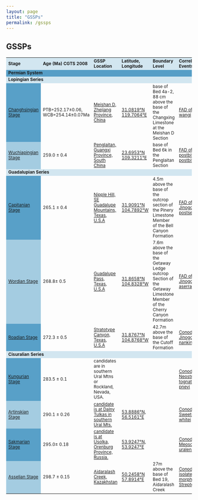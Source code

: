 ```yaml
---
layout: page
title: "GSSPs"
permalink: /gssps
---
```

## GSSPs
<style>
    table {
        font-size: smaller;
    }
</style>
<table cellpadding="5" width="640">
    <tbody>
    <tr bgcolor="#D2E6F0">
        <td><strong>Stage</strong></td>
        <td><strong>Age (Ma) CGTS 2008</strong></td>
        <td><strong>GSSP Location</strong></td>
        <td><strong>Latitude, Longitude</strong></td>
        <td><strong>Boundary Level</strong></td>
        <td><strong>Correlation Events</strong></td>
        <td><strong>Status</strong></td>
        <td><strong>Reference</strong></td>
    </tr>
    <tr bgcolor="#ff7f24">
        <td colspan="8" bgcolor="#569EC6"><strong>Permian System</strong></td>
    </tr>
    <tr bgcolor="#cdcd00">
        <td colspan="8" bgcolor="#D2E6F0"><strong>Lopingian Series</strong></td>
    </tr>
    <tr bordercolor="#cccccc">
        <td bgcolor="#58A0C8"><a href="https://stratigraphy.org/subcommission-permian/gssps/changhsingian-stage">Changhsingian Stage</a></td>
        <td>PTB=252.17±0.06, WCB=254.14±0.07Ma</td>
        <td><a href="https://stratigraphy.org/subcommission-permian/images/20121027201232593.jpg">Meishan D, Zhejiang Province, China</a></td>
        <td><a href="https://stratigraphy.org/subcommission-permian/images/20121102220726946.jpg">31.0819°N 119.7064°E</a></td>
        <td>base of Bed 4a-2, 88 cm above the base of the Changxing Limestone at the Meishan D Section</td>
        <td><a href="https://stratigraphy.org/subcommission-permian/images/20121103101354529.jpg">FAD of Clarkina wangi</a></td>
        <td>Ratified 2005</td>
        <td><a href="https://stratigraphy.org/subcommission-permian/files/20121027214208316.pdf">Episodes 29/3, p. 175-182, 2006</a></td>
    </tr>    
    <tr bordercolor="#cccccc">
        <td bgcolor="#A4CCE1"><a href="https://stratigraphy.org/subcommission-permian/gssps/wuchiapingian-stage">Wuchiapingian Stage</a></td>
        <td>259.0 ± 0.4</td>
        <td><a href="https://stratigraphy.org/subcommission-permian/images/20120927153523606.jpg">Penglaitan, Guangxi Province, South China</a></td>
        <td><a href="https://stratigraphy.org/subcommission-permian/images/20121102220912686.jpg">23.6953°N 109.3211°E</a></td>
        <td>base of Bed 6k in the Penglaitan Section</td>
        <td><a href="https://stratigraphy.org/subcommission-permian/images/20121023220414005.jpg">FAD of Clarkina postbitteri postbitteri</a></td>
        <td>Ratified 2004</td>
        <td><a href="https://stratigraphy.org/subcommission-permian/files/20121008161045973.pdf">Episodes 29/4, p. 253-262, 2006</a></td>
    </tr>    
    <tr bgcolor="#cdcd00">
        <td colspan="8" bgcolor="#D2E6F0"><strong>Guadalupian Series</strong></td>
    </tr>    
    <tr bordercolor="#cccccc">
        <td bgcolor="#58A0C8"><a href="https://stratigraphy.org/subcommission-permian/gssps/capitanian-stage">Capitanian Stage</a></td>
        <td>265.1 ± 0.4</td>
        <td><a href="https://stratigraphy.org/subcommission-permian/images/20121027191015920.jpg">Nipple Hill, SE Guadalupe Mountains, Texas, U.S.A</a></td>
        <td><a href="https://stratigraphy.org/subcommission-permian/images/20121102220950163.jpg">31.9091°N 104.7892°W</a></td>
        <td>4.5m above the base of the outcrop section of the Pinery Limestone Member of the Bell Canyon Formation</td>
        <td><a href="https://stratigraphy.org/subcommission-permian/images/20121103194210859.jpg" title="_Jinogondolella postserrata_ (Behnken) from the Glass Mountains. The first occurrence of this species is defined as the base of the Capitanian Stage (after Wardlaw, 2000, The Guadalupian Syposium)">FAD of Jinogondolella postserrata</a></td>
        <td>Ratified 2001</td>
        <td><a href="https://stratigraphy.org/subcommission-permian/files/20121101191818481.pdf">Glenister et al., 1999, Permophiles</a></td>
    </tr>    
    <tr bordercolor="#cccccc">
        <td bgcolor="#A4CCE1"><a href="https://stratigraphy.org/subcommission-permian/gssps/wordian-stage">Wordian Stage</a></td>
        <td>268.8± 0.5</td>
        <td><a href="https://stratigraphy.org/subcommission-permian/images/20121027200142129.jpg">Guadalupe Pass, Texas, U.S.A</a></td>
        <td><a href="https://stratigraphy.org/subcommission-permian/images/20121102221023791.jpg">31.8658°N 104.8328°W</a></td>
        <td>7.6m above the base of the Getaway Ledge outcrop Section of the Getaway Limestone Member of the Cherry Canyon Formation</td>
        <td><a href="https://stratigraphy.org/subcommission-permian/images/20121103194924165.jpg" title="Jinogondolella aserrata (Clark and Behnken) from the Glass Mountains. The first occurrence of this species has been defined as the base of the Wordian Stage (after Wardlaw, 2000)">FAD of Jinogondolella aserrata</a></td>
        <td>Ratified 2001</td>
        <td><a href="https://stratigraphy.org/subcommission-permian/files/20121101191818481.pdf">Glenister et al., 1999, Permophiles</a></td>
    </tr>    
    <tr bordercolor="#cccccc">
        <td bgcolor="#58A0C8"><a href="https://stratigraphy.org/subcommission-permian/gssps/roadian-stage">Roadian Stage</a></td>
        <td>272.3 ± 0.5</td>
        <td><a href="https://stratigraphy.org/subcommission-permian/images/20121027200214942.jpg">Stratotype Canyon, Texas, U.S.A</a></td>
        <td><a href="https://stratigraphy.org/subcommission-permian/images/20121102221056425.jpg">31.8767°N 104.8768°W</a></td>
        <td>42.7m above the base of the Cutoff Formation</td>
        <td><a href="https://stratigraphy.org/subcommission-permian/images/20121101164240566.jpg" title="_Jinogondolella nankingensis_">Conodont FAD Jinogondolella nankingensis</a></td>
        <td>Ratified 2001</td>
        <td><a href="https://stratigraphy.org/subcommission-permian/files/20121101191818481.pdf">Glenister et al.1999, Permophiles</a></td>
    </tr>
    <tr bgcolor="#cdcd00">
        <td colspan="8" bgcolor="#D2E6F0"><strong>Cisuralian Series</strong></td>
    </tr>
    <tr bordercolor="#cccccc">
        <td bgcolor="#58A0C8"><a href="https://stratigraphy.org/subcommission-permian/gssps/kungurian-stage">Kungurian Stage</a></td>
        <td>283.5 ± 0.1</td>
        <td>candidates are in southern Ural Mtns or Rockland, Nevada, USA.</td>
        <td></td>
        <td></td>
        <td><a href="https://stratigraphy.org/subcommission-permian/images/20121102164648661.jpg" title="A: The evolutionary lineage of Neostreptognathodus pequopensis Behnken – N. pnevi Kozur and Movshovitsch Chernykh from the Rockland Section in Pequop Moutains, Neveda, USA. 1-7, Neostreptognathodus penvi; 8-13, mostly transitional; 14-19, Neostreptognathodus pequopensis Behnken
B: The evolutionary lineage of Neostreptognathodus pequopensis Behnken – N. pnevi Kozur et Movshovitsch Chernykh from the Mechetlino Section in southern Urals, Russia. 1 - Neostreptognathodus pequopensis, from bed 4; 2 - transitional from N. pequopensis to N. pnevi, from bed 9; 3 – N. pnevi, from bed 9.">Conodont FAD Neostrep- tognathodus pnevi</a></td>
        <td>Anticipated 2013</td>
        <td></td>
    </tr>    
    <tr bordercolor="#cccccc">
        <td bgcolor="#A4CCE1"><a href="https://stratigraphy.org/subcommission-permian/gssps/artinskian-stage">Artinskian Stage</a></td>
        <td>290.1 ± 0.26</td>
        <td><a href="https://stratigraphy.org/subcommission-permian/images/20121027194647275.jpg">candidate is at Dalny Tulkas in southern Ural Mts.</a></td>
        <td><a href="https://stratigraphy.org/subcommission-permian/images/20121102221506904.jpg">53.8886°N, 56.5161°E</a></td>
        <td></td>
        <td><a href="https://stratigraphy.org/subcommission-permian/images/20121116193633896.jpg" title="Sweetognathus whitei (Rhodes) from Bed 4 at Dalny Tulkas (after Chernyk, 2006)">Conodont FAD Sweetognathus whitei</a></td>
        <td>Anticipated 2013</td>
        <td></td>
    </tr>    
    <tr bordercolor="#cccccc">
        <td bgcolor="#58A0C8"><a href="https://stratigraphy.org/subcommission-permian/gssps/sakmarian-stage">Sakmarian Stage</a></td>
        <td>295.0± 0.18</td>
        <td><a href="https://stratigraphy.org/subcommission-permian/images/20121027194719963.jpg">candidate is at Usolka, Orenburg Province, Russia.</a></td>
        <td><a href="https://stratigraphy.org/subcommission-permian/images/20121102221421013.jpg">53.9247°N,  53.9247°E</a></td>
        <td></td>
        <td><a href="https://stratigraphy.org/subcommission-permian/images/20121116195830379.jpg" title="Mesogondolella uralensis (Chernyk) from the Usolka section (Chernyk, 2006)">Conodont FAD Meosogondolella uralensis</a></td>
        <td>Anticipated 2013</td>
        <td></td>
    </tr>    
    <tr bordercolor="#cccccc">
        <td bgcolor="#A4CCE1"><a href="https://stratigraphy.org/subcommission-permian/gssps/asselian-stage">Asselian Stage</a></td>
        <td>298.7 ± 0.15</td>
        <td><a href="https://stratigraphy.org/subcommission-permian/images/20121101141806829.jpg">Aidaralash Creek, Kazakhstan</a></td>
        <td><a href="https://stratigraphy.org/subcommission-permian/images/20121102221720190.jpg">50.2458°N 57.8914°E</a></td>
        <td>27m above the base of Bed 19, Aidaralash Creek</td>
        <td><a href="https://stratigraphy.org/subcommission-permian/images/20121106095252405.png">Conodont FAD of isolated-nodular morphotype of Streptognathodus </a></td>
        <td>Ratified 1996</td>
        <td><a href="https://stratigraphy.org/subcommission-permian/files/20121027201021967.pdf">Episodes 21/1, p. 11-18, 1998</a></td>
    </tr>
    </tbody>
</table>